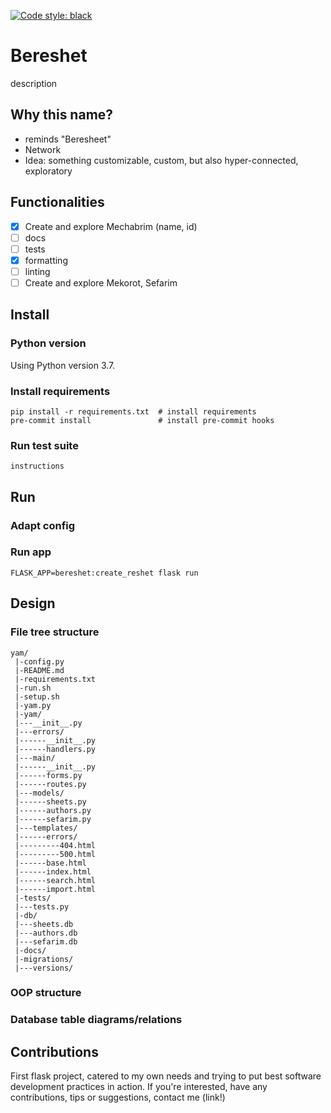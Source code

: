 [![Code style: black](https://img.shields.io/badge/code%20style-black-000000.svg)](https://github.com/psf/black)

# Bereshet

description

## Why this name?
- reminds "Beresheet"
- Network
- Idea: something customizable, custom, but also hyper-connected, exploratory

## Functionalities

- [x] Create and explore Mechabrim (name, id)
- [ ] docs
- [ ] tests
- [x] formatting
- [ ] linting
- [ ] Create and explore Mekorot, Sefarim

## Install

### Python version

Using Python version 3.7.

### Install requirements

```
pip install -r requirements.txt  # install requirements
pre-commit install               # install pre-commit hooks
```

### Run test suite

```
instructions
```

## Run

### Adapt config

### Run app
```
FLASK_APP=bereshet:create_reshet flask run
```

## Design

### File tree structure

```
yam/
 |-config.py
 |-README.md
 |-requirements.txt
 |-run.sh
 |-setup.sh
 |-yam.py
 |-yam/
 |---__init__.py
 |---errors/
 |------__init__.py
 |------handlers.py
 |---main/
 |------__init__.py
 |------forms.py
 |------routes.py
 |---models/
 |------sheets.py
 |------authors.py
 |------sefarim.py
 |---templates/
 |------errors/
 |---------404.html
 |---------500.html
 |------base.html
 |------index.html
 |------search.html
 |------import.html
 |-tests/
 |---tests.py
 |-db/
 |---sheets.db
 |---authors.db
 |---sefarim.db
 |-docs/
 |-migrations/
 |---versions/
 ```

### OOP structure

### Database table diagrams/relations

## Contributions

First flask project, catered to my own needs and trying to put best software development practices in action. If you're interested, have any contributions, tips or suggestions, contact me (link!)
